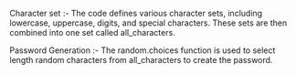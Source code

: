 Character set :-
The code defines various character sets, including lowercase, uppercase, digits, and special characters. 
These sets are then combined into one set called all_characters. 

Password Generation :-
The random.choices function is used to select length random characters from all_characters to create the password.
